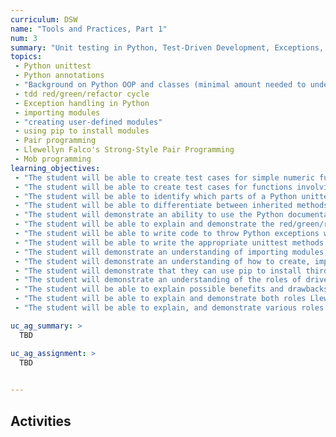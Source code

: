 ```yaml
---
curriculum: DSW
name: "Tools and Practices, Part 1"
num: 3
summary: "Unit testing in Python, Test-Driven Development, Exceptions, Modules"
topics:
 - Python unittest
 - Python annotations
 - "Background on Python OOP and classes (minimal amount needed to understand use of unittest)"
 - tdd red/green/refactor cycle
 - Exception handling in Python
 - importing modules
 - "creating user-defined modules"
 - using pip to install modules
 - Pair programming
 - Llewellyn Falco's Strong-Style Pair Programming
 - Mob programming
learning_objectives:
 - "The student will be able to create test cases for simple numeric functions"
 - "The student will be able to create test cases for functions involving complex data types"
 - "The student will be able to identify which parts of a Python unittest suite are annotations (e.g.  @unittest.skip())"
 - "The student will be able to differentiate between inherited methods and user-defined methods in the limited context of extending the unittest class to create test suites"
 - "The student will demonstrate an ability to use the Python documentation to locate the inherited methods of unittest"
 - "The student will be able to explain and demonstrate the red/green/refactor cycle"
 - "The student will be able to write code to throw Python exceptions when appropriate (e.g. when parameter values are not reasonable)"
 - "The student will be able to write the appropriate unittest methods to check that the correct Python exceptions are thrown"
 - "The student will demonstrate an understanding of importing modules, both user-defined and standard modules"
 - "The student will demonstrate an understanding of how to create, import and use their own modules"
 - "The student will demonstrate that they can use pip to install third-party libraries and then import them in their code"
 - "The student will demonstrate an understanding of the roles of driver and navigator in pair-programming"
 - "The student will be able to explain possible benefits and drawbacks of pair-programming"
 - "The student will be able to explain and demonstrate both roles Llewellyn's Falco's Strong-Style Pair Programing"
 - "The student will be able to explain, and demonstrate various roles in mob programming"

uc_ag_summary: >
  TBD

uc_ag_assignment: >
  TBD
  

---
```



## Activities



